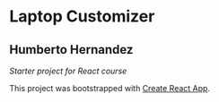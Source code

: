 # Laptop Customizer
## Humberto Hernandez
_Starter project for React course_

This project was bootstrapped with [Create React App](https://github.com/facebook/create-react-app).
